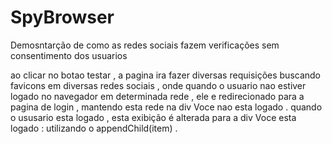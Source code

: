 # SpyBrowser
Demosntarção de como as redes sociais fazem verificações sem consentimento dos usuarios 

ao clicar no botao testar , a pagina ira fazer diversas requisições buscando 
favicons em diversas redes sociais , onde quando o usuario nao estiver logado no navegador em determinada rede , ele e redirecionado para a pagina de login , 
mantendo esta rede na div Voce nao esta logado .
quando o ususario esta logado , esta exibição é alterada para a div Voce esta logado :
utilizando o appendChild(item) .
